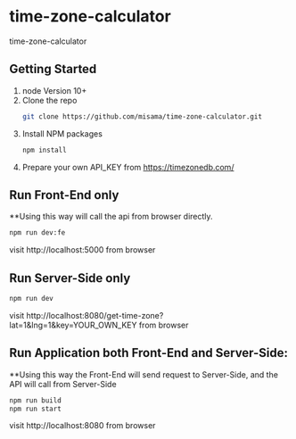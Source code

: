 # time-zone-calculator
time-zone-calculator
## Getting Started
1. node Version
    10+
2. Clone the repo
   ```sh
   git clone https://github.com/misama/time-zone-calculator.git
   ```
3. Install NPM packages
   ```sh
   npm install
   ```
4. Prepare your own API_KEY from https://timezonedb.com/
## Run Front-End only
**Using this way will call the api from browser directly. 
   ```sh
   npm run dev:fe
   ```
   visit http://localhost:5000 from browser
## Run Server-Side only
   ```sh
   npm run dev
   ```
   visit http://localhost:8080/get-time-zone?lat=1&lng=1&key=YOUR_OWN_KEY from browser
## Run Application both Front-End and Server-Side: 
**Using this way the Front-End will send request to Server-Side, and the API will call from Server-Side
   ```sh
   npm run build
   npm run start
   ```
   visit http://localhost:8080 from browser

